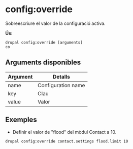 # config:override
Sobreescriure el valor de la configuració activa.

**Ús:**
```
drupal config:override [arguments]
co
```

## Arguments disponibles
Argument | Detalls
---------|-------------
name | Configuration name
key | Clau
value | Valor

## Exemples
* Definir el valor de "flood" del mòdul Contact a 10.
```
drupal config:override contact.settings flood.limit 10
```
